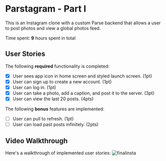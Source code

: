 # Parstagram - Part I

This is an Instagram clone with a custom Parse backend that allows a user to post photos and view a global photos feed.

Time spent: **9** hours spent in total

## User Stories

The following **required** functionality is completed:

- [x] User sees app icon in home screen and styled launch screen. (1pt)
- [x] User can sign up to create a new account. (1pt)
- [x] User can log in. (1pt)
- [x] User can take a photo, add a caption, and post it to the server. (3pt)
- [x] User can view the last 20 posts. (4pts)

The following **bonus** features are implemented:

- [ ] User can pull to refresh. (1pt)
- [ ] User can load past posts infinitely. (2pts)

## Video Walkthrough

Here's a walkthrough of implemented user stories:
![finalinsta](https://user-images.githubusercontent.com/62700031/111022353-445ec680-83a0-11eb-903c-f50ccddf9bf7.gif)

